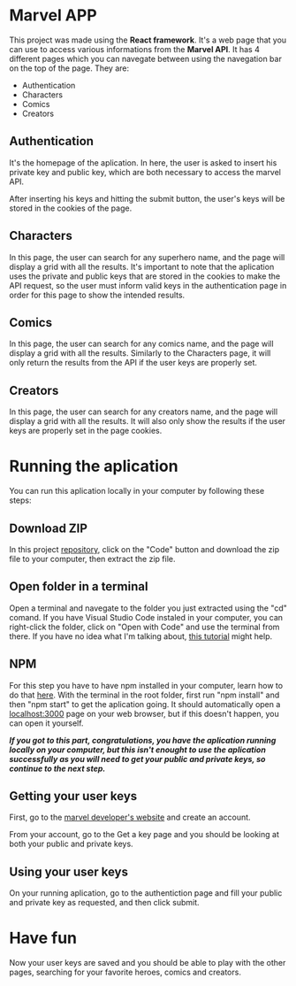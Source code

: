 # Marvel APP

This project was made using the **React framework**.
It's a web page that you can use to access various informations from the **Marvel API**.
It has 4 different pages which you can navegate between using the navegation bar on the top of the page. They are:

- Authentication
- Characters
- Comics
- Creators


## Authentication
It's the homepage of the aplication. In here, the user is asked to insert his private key and public key, which are both necessary to access the marvel API.

After inserting his keys and hitting the submit button, the user's keys will be stored in the cookies of the page.

## Characters
In this page, the user can search for any superhero name, and the page will display a grid with all the results.
It's important to note that the aplication uses the private and public keys that are stored in the cookies to make the API request, so the user must inform valid keys in the authentication page in order for this page to show the intended results.

## Comics
In this page, the user can search for any comics name, and the page will display a grid with all the results.
Similarly to the Characters page, it will only return the results from the API if the user keys are properly set.

## Creators
In this page, the user can search for any creators name, and the page will display a grid with all the results.
It will also only show the results if the user keys are properly set in the page cookies.

# Running the aplication
You can run this aplication locally in your computer by following these steps:

## Download ZIP
In this project [repository](https://github.com/Gabriel-Morghett/marvel-app), click on the "Code" button and download the zip file to your computer, then extract the zip file.

## Open folder in a terminal
Open a terminal and navegate to the folder you just extracted using the "cd" comand.
If you have Visual Studio Code instaled in your computer, you can right-click the folder, click on "Open with Code" and use the terminal from there.
If you have no idea what I'm talking about, [this tutorial](https://www.wikihow.com/Change-Directories-in-Command-Prompt) might help.

## NPM
For this step you have to have npm installed in your computer, learn how to do that [here](https://phoenixnap.com/kb/install-node-js-npm-on-windows).
With the terminal in the root folder, first run "npm install" and then "npm start" to get the aplication going.
It should automatically open a [localhost:3000](localhost:3000) page on your web browser, but if this doesn't happen, you can open it yourself.

***If you got to this part, congratulations, you have the aplication running locally on your computer, but this isn't enought to use the aplication successfully as you will need to get your public and private keys, so continue to the next step.***

## Getting your user keys
First, go to the [marvel developer's website](https://developer.marvel.com/) and create an account.

From your account, go to the Get a key page and you should be looking at both your public and private keys.

## Using your user keys
On your running aplication, go to the authentiction page and fill your public and private key as requested, and then click submit.

# Have fun
Now your user keys are saved and you should be able to play with the other pages, searching for your favorite heroes, comics and creators.
